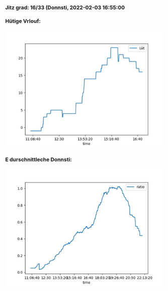 ### Jitz grad: 16/33 (Donnsti, 2022-02-03 16:55:00

### Hütige Vrlouf:
![Graph](Today.png)

### E durschnittleche Donnsti:
![Graph](Donnsti.png)